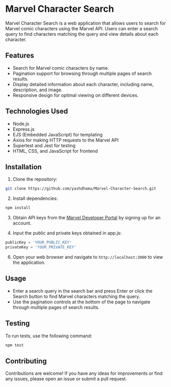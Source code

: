 # Marvel Character Search

Marvel Character Search is a web application that allows users to search for Marvel comic characters using the Marvel API. Users can enter a search query to find characters matching the query and view details about each character.

## Features

- Search for Marvel comic characters by name.
- Pagination support for browsing through multiple pages of search results.
- Display detailed information about each character, including name, description, and image.
- Responsive design for optimal viewing on different devices.

## Technologies Used

- Node.js
- Express.js
- EJS (Embedded JavaScript) for templating
- Axios for making HTTP requests to the Marvel API
- Supertest and Jest for testing
- HTML, CSS, and JavaScript for frontend

## Installation

1. Clone the repository:

```bash
git clone https://github.com/yashdhamu/Marvel-Character-Search.git
```

2. Install dependencies:

```bash
npm install
```


3. Obtain API keys from the [Marvel Developer Portal](https://developer.marvel.com/) by signing up for an account.

4. Input the public and private keys obtained in app.js:

```javascript
publicKey = 'YOUR_PUBLIC_KEY'
privateKey = 'YOUR_PRIVATE_KEY'
``` 

6. Open your web browser and navigate to `http://localhost:3000` to view the application.

## Usage

- Enter a search query in the search bar and press Enter or click the Search button to find Marvel characters matching the query.
- Use the pagination controls at the bottom of the page to navigate through multiple pages of search results.

## Testing

To run tests, use the following command:

```bash
npm test
```


## Contributing

Contributions are welcome! If you have any ideas for improvements or find any issues, please open an issue or submit a pull request.
